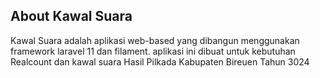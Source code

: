## About Kawal Suara

Kawal Suara adalah aplikasi web-based yang dibangun menggunakan framework laravel 11 dan filament. aplikasi ini dibuat untuk kebutuhan Realcount dan kawal suara Hasil Pilkada Kabupaten Bireuen Tahun 3024
